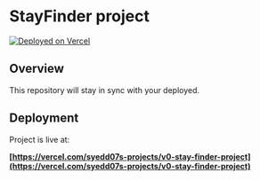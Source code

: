 # StayFinder project



[![Deployed on Vercel](https://img.shields.io/badge/Deployed%20on-Vercel-black?style=for-the-badge&logo=vercel)](https://vercel.com/syedd07s-projects/v0-stay-finder-project)


## Overview

This repository will stay in sync with your deployed.


## Deployment

Project is live at:

**[https://vercel.com/syedd07s-projects/v0-stay-finder-project](https://vercel.com/syedd07s-projects/v0-stay-finder-project)**
